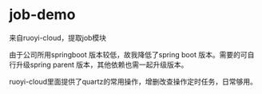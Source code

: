 # job-demo
来自ruoyi-cloud，提取job模块

由于公司所用springboot 版本较低，故我降低了spring boot 版本。需要的可自行升级spring parent 版本，其他依赖也需一起升级版本。

ruoyi-cloud里面提供了quartz的常用操作，增删改查操作定时任务，日常够用。
